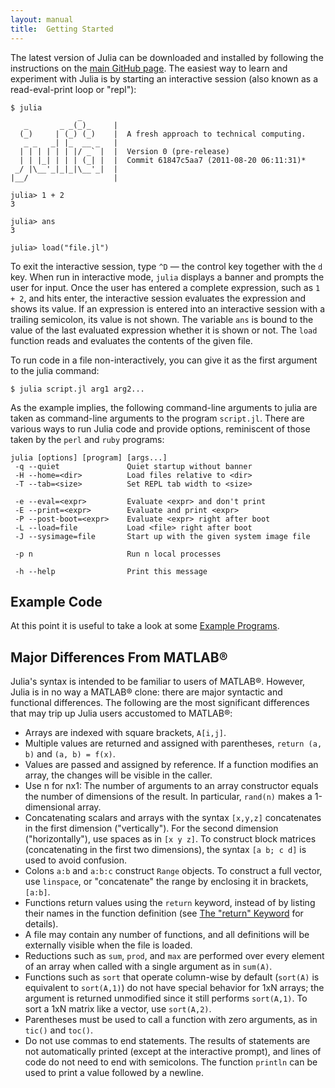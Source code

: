 ```yaml
---
layout: manual
title:  Getting Started
---
```


The latest version of Julia can be downloaded and installed by following the instructions on the [main GitHub page](https://github.com/JuliaLang/julia#readme).
The easiest way to learn and experiment with Julia is by starting an interactive session (also known as a read-eval-print loop or "repl"):

    $ julia
                   _
       _       _ _(_)_     |
      (_)     | (_) (_)    |  A fresh approach to technical computing.
       _ _   _| |_  __ _   |
      | | | | | | |/ _` |  |  Version 0 (pre-release)
      | | |_| | | | (_| |  |  Commit 61847c5aa7 (2011-08-20 06:11:31)*
     _/ |\__'_|_|_|\__'_|  |
    |__/                   |

    julia> 1 + 2
    3

    julia> ans
    3

    julia> load("file.jl")

To exit the interactive session, type `^D` — the control key together with the `d` key.
When run in interactive mode, `julia` displays a banner and prompts the user for input.
Once the user has entered a complete expression, such as `1 + 2`, and hits enter, the interactive session evaluates the expression and shows its value.
If an expression is entered into an interactive session with a trailing semicolon, its value is not shown.
The variable `ans` is bound to the value of the last evaluated expression whether it is shown or not.
The `load` function reads and evaluates the contents of the given file.

To run code in a file non-interactively, you can give it as the first argument to the julia command:

    $ julia script.jl arg1 arg2...

As the example implies, the following command-line arguments to julia are taken as command-line arguments to the program `script.jl`.
There are various ways to run Julia code and provide options, reminiscent of those taken by the `perl` and `ruby` programs:

    julia [options] [program] [args...]
     -q --quiet               Quiet startup without banner
     -H --home=<dir>          Load files relative to <dir>
     -T --tab=<size>          Set REPL tab width to <size>

     -e --eval=<expr>         Evaluate <expr> and don't print
     -E --print=<expr>        Evaluate and print <expr>
     -P --post-boot=<expr>    Evaluate <expr> right after boot
     -L --load=file           Load <file> right after boot
     -J --sysimage=file       Start up with the given system image file

     -p n                     Run n local processes

     -h --help                Print this message

## Example Code

At this point it is useful to take a look at some [Example Programs](../example-programs).

## Major Differences From MATLAB®

Julia's syntax is intended to be familiar to users of MATLAB®.
However, Julia is in no way a MATLAB® clone:
there are major syntactic and functional differences.
The following are the most significant differences that may trip up Julia users accustomed to MATLAB®:

- Arrays are indexed with square brackets, `A[i,j]`.
- Multiple values are returned and assigned with parentheses, `return (a, b)` and `(a, b) = f(x)`.
- Values are passed and assigned by reference. If a function modifies an array, the changes will be visible in the caller.
- Use n for nx1: The number of arguments to an array constructor equals the number of dimensions of the result.
In particular, `rand(n)` makes a 1-dimensional array.
- Concatenating scalars and arrays with the syntax `[x,y,z]` concatenates in the first dimension ("vertically").
For the second dimension ("horizontally"), use spaces as in `[x y z]`.
To construct block matrices (concatenating in the first two dimensions), the syntax `[a b; c d]` is used to avoid confusion.
- Colons `a:b` and `a:b:c` construct `Range` objects.
To construct a full vector, use `linspace`, or "concatenate" the range by enclosing it in brackets, `[a:b]`.
- Functions return values using the `return` keyword, instead of by listing their names in the function definition (see [The "return" Keyword](../functions#The+return+Keyword) for details).
- A file may contain any number of functions, and all definitions will be externally visible when the file is loaded.
- Reductions such as `sum`, `prod`, and `max` are performed over every element of an array when called with a single argument as in `sum(A)`.
- Functions such as `sort` that operate column-wise by default (`sort(A)` is equivalent to `sort(A,1)`) do not have special behavior for 1xN arrays; the argument is returned unmodified since it still performs `sort(A,1)`. To sort a 1xN matrix like a vector, use `sort(A,2)`.
- Parentheses must be used to call a function with zero arguments, as in `tic()` and `toc()`.
- Do not use commas to end statements. The results of statements are not automatically printed (except at the interactive prompt), and lines of code do not need to end with semicolons. The function `println` can be used to print a value followed by a newline.
